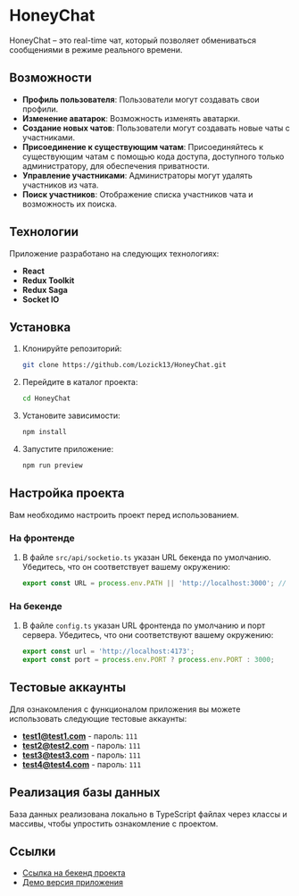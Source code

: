 # HoneyChat

HoneyChat – это real-time чат, который позволяет обмениваться сообщениями в режиме реального времени.

## Возможности

- **Профиль пользователя**: Пользователи могут создавать свои профили.
- **Изменение аватарок**: Возможность изменять аватарки.
- **Создание новых чатов**: Пользователи могут создавать новые чаты с участниками.
- **Присоединение к существующим чатам**: Присоединяйтесь к существующим чатам с помощью кода доступа, доступного только администратору, для обеспечения приватности.
- **Управление участниками**: Администраторы могут удалять участников из чата.
- **Поиск участников**: Отображение списка участников чата и возможность их поиска.

## Технологии

Приложение разработано на следующих технологиях:
- **React**
- **Redux Toolkit**
- **Redux Saga**
- **Socket IO**

## Установка

1. Клонируйте репозиторий:
   ```bash
   git clone https://github.com/Lozick13/HoneyChat.git
   ```
2. Перейдите в каталог проекта:
   ```bash
   cd HoneyChat
   ```
3. Установите зависимости:
   ```bash
   npm install
   ```
4. Запустите приложение:
   ```bash
   npm run preview
   ```

## Настройка проекта

Вам необходимо настроить проект перед использованием. 

### На фронтенде

1. В файле `src/api/socketio.ts` указан URL бекенда по умолчанию. Убедитесь, что он соответствует вашему окружению:

   ```typescript
   export const URL = process.env.PATH || 'http://localhost:3000'; // поменяйте на ваш URL
   ```

### На бекенде

1. В файле `config.ts` указан URL фронтенда по умолчанию и порт сервера. Убедитесь, что они соответствуют вашему окружению:

   ```typescript
   export const url = 'http://localhost:4173';
   export const port = process.env.PORT ? process.env.PORT : 3000;
   ```

## Тестовые аккаунты

Для ознакомления с функционалом приложения вы можете использовать следующие тестовые аккаунты:

- **test1@test1.com** - пароль: `111`
- **test2@test2.com** - пароль: `111`
- **test3@test3.com** - пароль: `111`
- **test4@test4.com** - пароль: `111`

## Реализация базы данных

База данных реализована локально в TypeScript файлах через классы и массивы, чтобы упростить ознакомление с проектом.

## Ссылки

- [Ссылка на бекенд проекта](https://github.com/Lozick13/HoneyChat-Server)
- [Демо версия приложения](https://honeychat.na4u.ru/auth)

